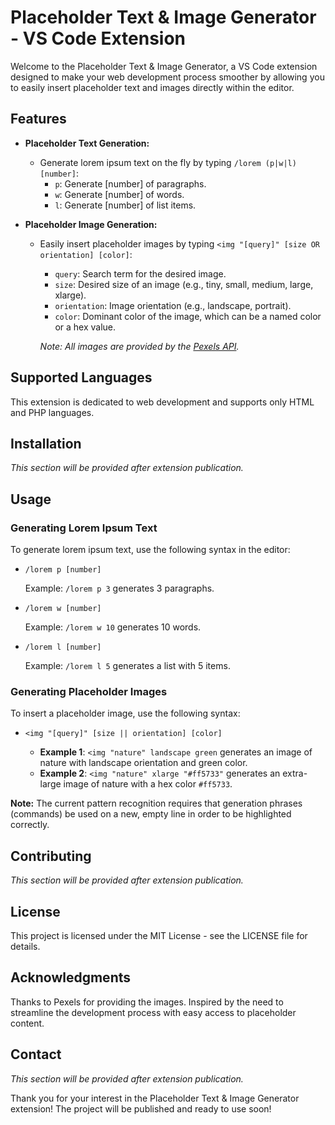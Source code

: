 # Placeholder Text & Image Generator - VS Code Extension

Welcome to the Placeholder Text & Image Generator, a VS Code extension designed to make your web development process smoother by allowing you to easily insert placeholder text and images directly within the editor.

## Features

- **Placeholder Text Generation:**
  - Generate lorem ipsum text on the fly by typing `/lorem (p|w|l) [number]`:
    - `p`: Generate [number] of paragraphs.
    - `w`: Generate [number] of words.
    - `l`: Generate [number] of list items.

- **Placeholder Image Generation:**
  - Easily insert placeholder images by typing `<img "[query]" [size OR orientation] [color]`:
    - `query`: Search term for the desired image.
    - `size`: Desired size of an image (e.g., tiny, small, medium, large, xlarge).
    - `orientation`: Image orientation (e.g., landscape, portrait).
    - `color`: Dominant color of the image, which can be a named color or a hex value.

    *Note: All images are provided by the [Pexels API](https://www.pexels.com).*

## Supported Languages

This extension is dedicated to web development and supports only HTML and PHP languages.

## Installation

*This section will be provided after extension publication.*

## Usage

### Generating Lorem Ipsum Text

To generate lorem ipsum text, use the following syntax in the editor:

- `/lorem p [number]`

  Example: `/lorem p 3` generates 3 paragraphs.

- `/lorem w [number]`

  Example: `/lorem w 10` generates 10 words.

- `/lorem l [number]`

  Example: `/lorem l 5` generates a list with 5 items.

### Generating Placeholder Images

To insert a placeholder image, use the following syntax:

- `<img "[query]" [size || orientation] [color]`

  - **Example 1**: `<img "nature" landscape green` generates an image of nature with landscape orientation and green color.
  - **Example 2**: `<img "nature" xlarge "#ff5733"` generates an extra-large image of nature with a hex color `#ff5733`.

**Note:** The current pattern recognition requires that generation phrases (commands) be used on a new, empty line in order to be highlighted correctly.

## Contributing

*This section will be provided after extension publication.*

## License

This project is licensed under the MIT License - see the LICENSE file for details.

## Acknowledgments

Thanks to Pexels for providing the images.
Inspired by the need to streamline the development process with easy access to placeholder content.

## Contact

*This section will be provided after extension publication.*

Thank you for your interest in the Placeholder Text & Image Generator extension! The project will be published and ready to use soon!